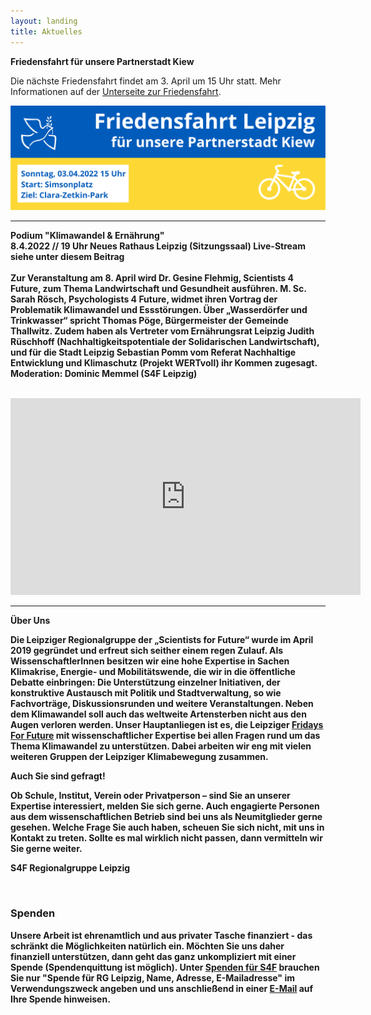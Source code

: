 ```yaml
---
layout: landing
title: Aktuelles
---
```


<b>Friedensfahrt für unsere Partnerstadt Kiew</b>
<br>

Die nächste Friedensfahrt findet am 3. April um 15 Uhr statt. Mehr Informationen auf der <a href="https://s4f-leipzig.de/friedensfahrt/" target="blank">Unterseite zur Friedensfahrt</a>.

<img src="/images/Friedensfahrt-2022-04-03.png"> 

<hr>

<b>Podium "Klimawandel & Ernährung"
<br>
8.4.2022 // 19 Uhr
Neues Rathaus Leipzig (Sitzungssaal)
Live-Stream siehe unter diesem Beitrag
<br>
<br>
Zur Veranstaltung am 8. April wird Dr. Gesine Flehmig, Scientists 4 Future, zum Thema Landwirtschaft und Gesundheit ausführen. M. Sc. Sarah Rösch, Psychologists 4 Future, widmet ihren Vortrag der Problematik Klimawandel und Essstörungen. Über „Wasserdörfer und Trinkwasser“ spricht Thomas Pöge, Bürgermeister der Gemeinde Thallwitz. Zudem haben als Vertreter vom Ernährungsrat Leipzig Judith Rüschhoff (Nachhaltigkeitspotentiale der Solidarischen Landwirtschaft), und für die Stadt Leipzig Sebastian Pomm vom Referat Nachhaltige Entwicklung und Klimaschutz (Projekt WERTvoll) ihr Kommen zugesagt.
Moderation: Dominic Memmel (S4F Leipzig)
<br><br>
<iframe width="560" height="315" src="https://www.youtube.com/embed/cEEl9JXYnjE" title="YouTube video player" frameborder="0" allow="accelerometer; autoplay; clipboard-write; encrypted-media; gyroscope; picture-in-picture" allowfullscreen></iframe>

 

<hr>

<b>Über Uns</b>
<br>

Die Leipziger Regionalgruppe der „Scientists for Future“ wurde im April 2019 gegründet und erfreut sich seither einem regen Zulauf. Als WissenschaftlerInnen besitzen wir eine hohe Expertise in Sachen Klimakrise, Energie- und Mobilitätswende, die wir in die öffentliche Debatte einbringen: Die Unterstützung einzelner Initiativen, der konstruktive Austausch mit Politik und Stadtverwaltung, so wie Fachvorträge, Diskussionsrunden und weitere Veranstaltungen. Neben dem Klimawandel soll auch das weltweite Artensterben nicht aus den Augen verloren werden. Unser Hauptanliegen ist es, die Leipziger <a href="https://fffleipzig.de/" target="blank">Fridays For Future</a> mit wissenschaftlicher Expertise bei allen Fragen rund um das Thema Klimawandel zu unterstützen. Dabei arbeiten wir eng mit vielen weiteren Gruppen der Leipziger Klimabewegung zusammen.

Auch Sie sind gefragt! 

Ob Schule, Institut, Verein oder Privatperson – sind Sie an unserer Expertise interessiert, melden Sie sich gerne. Auch engagierte Personen aus dem wissenschaftlichen Betrieb sind bei uns als Neumitglieder gerne gesehen. Welche Frage Sie auch haben, scheuen Sie sich nicht, mit uns in Kontakt zu treten. Sollte es mal wirklich nicht passen, dann vermitteln wir Sie gerne weiter.

S4F Regionalgruppe Leipzig

<br>

<h3>Spenden</h3>

Unsere Arbeit ist ehrenamtlich und aus privater Tasche finanziert - das schränkt die Möglichkeiten natürlich ein. Möchten Sie uns daher finanziell unterstützen, dann geht das ganz unkompliziert mit einer Spende (Spendenquittung ist möglich). Unter <a href="https://de.scientists4future.org/ueber-uns/spenden/">Spenden für S4F</a> brauchen Sie nur "Spende für RG Leipzig, Name, Adresse, E-Mailadresse" im Verwendungszweck angeben und uns anschließend in einer <a href="mailto:leipzig@scientists4future.org">E-Mail</a> auf Ihre Spende hinweisen.
